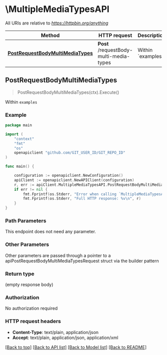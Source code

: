 # \MultipleMediaTypesAPI

All URIs are relative to *https://httpbin.org/anything*

Method | HTTP request | Description
------------- | ------------- | -------------
[**PostRequestBodyMultiMediaTypes**](MultipleMediaTypesAPI.md#PostRequestBodyMultiMediaTypes) | **Post** /requestBody-multi-media-types | Within &#x60;examples&#x60;



## PostRequestBodyMultiMediaTypes

> PostRequestBodyMultiMediaTypes(ctx).Execute()

Within `examples`



### Example

```go
package main

import (
	"context"
	"fmt"
	"os"
	openapiclient "github.com/GIT_USER_ID/GIT_REPO_ID"
)

func main() {

	configuration := openapiclient.NewConfiguration()
	apiClient := openapiclient.NewAPIClient(configuration)
	r, err := apiClient.MultipleMediaTypesAPI.PostRequestBodyMultiMediaTypes(context.Background()).Execute()
	if err != nil {
		fmt.Fprintf(os.Stderr, "Error when calling `MultipleMediaTypesAPI.PostRequestBodyMultiMediaTypes``: %v\n", err)
		fmt.Fprintf(os.Stderr, "Full HTTP response: %v\n", r)
	}
}
```

### Path Parameters

This endpoint does not need any parameter.

### Other Parameters

Other parameters are passed through a pointer to a apiPostRequestBodyMultiMediaTypesRequest struct via the builder pattern


### Return type

 (empty response body)

### Authorization

No authorization required

### HTTP request headers

- **Content-Type**: text/plain, application/json
- **Accept**: text/plain, application/json, application/xml

[[Back to top]](#) [[Back to API list]](../README.md#documentation-for-api-endpoints)
[[Back to Model list]](../README.md#documentation-for-models)
[[Back to README]](../README.md)

